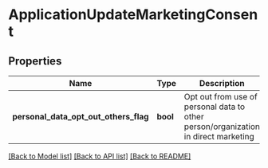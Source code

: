 # ApplicationUpdateMarketingConsent

## Properties
Name | Type | Description | Notes
------------ | ------------- | ------------- | -------------
**personal_data_opt_out_others_flag** | **bool** | Opt out from use of personal data to other person/organization in direct marketing | [optional] 

[[Back to Model list]](../README.md#documentation-for-models) [[Back to API list]](../README.md#documentation-for-api-endpoints) [[Back to README]](../README.md)

